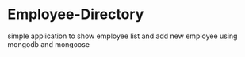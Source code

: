 # Employee-Directory
simple application to show employee list and add new employee using mongodb and mongoose
